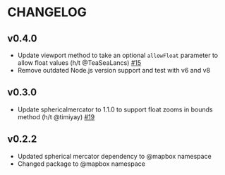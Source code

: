 # CHANGELOG

## v0.4.0

* Update viewport method to take an optional `allowFloat` parameter to allow float values (h/t @TeaSeaLancs) [#15](https://github.com/mapbox/geo-viewport/pull/15)
* Remove outdated Node.js version support and test with v6 and v8

## v0.3.0

* Update sphericalmercator to 1.1.0 to support float zooms in bounds method (h/t @timiyay) [#19](https://github.com/mapbox/geo-viewport/pull/19)

## v0.2.2

* Updated spherical mercator dependency to @mapbox namespace
* Changed package to @mapbox namespace
